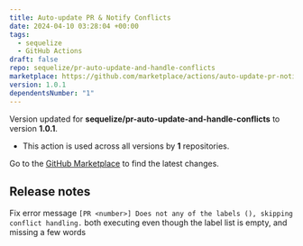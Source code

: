 ```yaml
---
title: Auto-update PR & Notify Conflicts
date: 2024-04-10 03:28:04 +00:00
tags:
  - sequelize
  - GitHub Actions
draft: false
repo: sequelize/pr-auto-update-and-handle-conflicts
marketplace: https://github.com/marketplace/actions/auto-update-pr-notify-conflicts
version: 1.0.1
dependentsNumber: "1"
---
```



Version updated for **sequelize/pr-auto-update-and-handle-conflicts** to version **1.0.1**.
- This action is used across all versions by **1** repositories.

Go to the [GitHub Marketplace](https://github.com/marketplace/actions/auto-update-pr-notify-conflicts) to find the latest changes.

## Release notes

Fix error message `[PR <number>] Does not any of the labels (), skipping conflict handling.` both executing even though the label list is empty, and missing a few words
